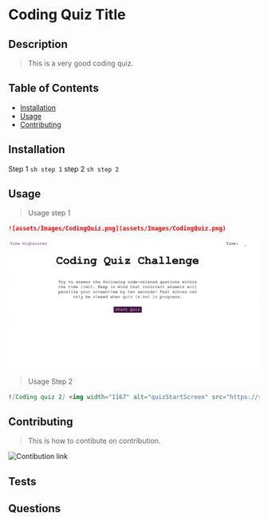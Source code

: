 # Coding Quiz Title

## Description

> This is a very good coding quiz. 

## Table of Contents

- [Installation](#Installation)
- [Usage](#Usage)
- [Contributing](#Contributing)

## Installation

Step 1
```sh step 1```
step 2
```sh step 2```

## Usage

> Usage step 1 
```md
![assets/Images/CodingQuiz.png](assets/Images/CodingQuiz.png) 
``` 
![Coding quiz 1](assets/Images/CodingQuiz.png)

> Usage Step 2 
```md
![Coding quiz 2] <img width="1167" alt="quizStartScreen" src="https://raw.githubusercontent.com/SanjeevKumar-DEV/Readme-Generator/main/assets/Images/CodingQuiz.png"> 
```

## Contributing

> This is how to contibute on contribution. 

![Contibution link](https://www.contributor-covenant.org/) 


## Tests

## Questions

